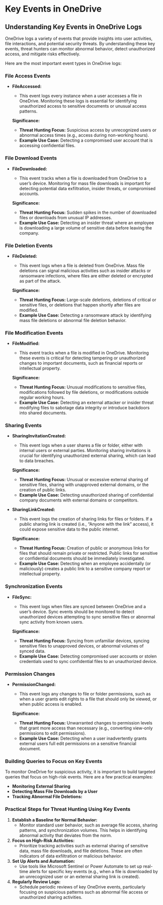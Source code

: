 # Key Events in OneDrive

## **Understanding Key Events in OneDrive Logs**

OneDrive logs a variety of events that provide insights into user activities, file interactions, and potential security threats. By understanding these key events, threat hunters can monitor abnormal behavior, detect unauthorized access, and mitigate risks effectively.

Here are the most important event types in OneDrive logs:

### **File Access Events**

*   **FileAccessed:**

    * This event logs every instance when a user accesses a file in OneDrive. Monitoring these logs is essential for identifying unauthorized access to sensitive documents or unusual access patterns.

    **Significance:**

    * **Threat Hunting Focus:** Suspicious access by unrecognized users or abnormal access times (e.g., access during non-working hours).
    * **Example Use Case:** Detecting a compromised user account that is accessing confidential files.

### **File Download Events**

*   **FileDownloaded:**

    * This event tracks when a file is downloaded from OneDrive to a user’s device. Monitoring for mass file downloads is important for detecting potential data exfiltration, insider threats, or compromised accounts.

    **Significance:**

    * **Threat Hunting Focus:** Sudden spikes in the number of downloaded files or downloads from unusual IP addresses.
    * **Example Use Case:** Detecting an insider threat where an employee is downloading a large volume of sensitive data before leaving the company.

### **File Deletion Events**

*   **FileDeleted:**

    * This event logs when a file is deleted from OneDrive. Mass file deletions can signal malicious activities such as insider attacks or ransomware infections, where files are either deleted or encrypted as part of the attack.

    **Significance:**

    * **Threat Hunting Focus:** Large-scale deletions, deletions of critical or sensitive files, or deletions that happen shortly after files are modified.
    * **Example Use Case:** Detecting a ransomware attack by identifying mass file deletions or abnormal file deletion behavior.

### **File Modification Events**

*   **FileModified:**

    * This event tracks when a file is modified in OneDrive. Monitoring these events is critical for detecting tampering or unauthorized changes to important documents, such as financial reports or intellectual property.

    **Significance:**

    * **Threat Hunting Focus:** Unusual modifications to sensitive files, modifications followed by file deletions, or modifications outside regular working hours.
    * **Example Use Case:** Detecting an external attacker or insider threat modifying files to sabotage data integrity or introduce backdoors into shared documents.

### **Sharing Events**

*   **SharingInvitationCreated:**

    * This event logs when a user shares a file or folder, either with internal users or external parties. Monitoring sharing invitations is crucial for identifying unauthorized external sharing, which can lead to data breaches.

    **Significance:**

    * **Threat Hunting Focus:** Unusual or excessive external sharing of sensitive files, sharing with unapproved external domains, or the creation of public links.
    * **Example Use Case:** Detecting unauthorized sharing of confidential company documents with external domains or competitors.
*   **SharingLinkCreated:**

    * This event logs the creation of sharing links for files or folders. If a public sharing link is created (i.e., “Anyone with the link” access), it could expose sensitive data to the public internet.

    **Significance:**

    * **Threat Hunting Focus:** Creation of public or anonymous links for files that should remain private or restricted. Public links for sensitive or confidential documents should be immediately investigated.
    * **Example Use Case:** Detecting when an employee accidentally (or maliciously) creates a public link to a sensitive company report or intellectual property.

### **Synchronization Events**

*   **FileSync:**

    * This event logs when files are synced between OneDrive and a user’s device. Sync events should be monitored to detect unauthorized devices attempting to sync sensitive files or abnormal sync activity from known users.

    **Significance:**

    * **Threat Hunting Focus:** Syncing from unfamiliar devices, syncing sensitive files to unapproved devices, or abnormal volumes of synced data.
    * **Example Use Case:** Detecting compromised user accounts or stolen credentials used to sync confidential files to an unauthorized device.

### **Permission Changes**

*   **PermissionChanged:**

    * This event logs any changes to file or folder permissions, such as when a user grants edit rights to a file that should only be viewed, or when public access is enabled.

    **Significance:**

    * **Threat Hunting Focus:** Unwarranted changes to permission levels that grant more access than necessary (e.g., converting view-only permissions to edit permissions).
    * **Example Use Case:** Detecting when a user inadvertently grants external users full edit permissions on a sensitive financial document.

### **Building Queries to Focus on Key Events**

To monitor OneDrive for suspicious activity, it is important to build targeted queries that focus on high-risk events. Here are a few practical examples:

* **Monitoring External Sharing**
* **Detecting Mass File Downloads by a User**
* **Tracking Abnormal File Deletions:**

### **Practical Steps for Threat Hunting Using Key Events**

1. **Establish a Baseline for Normal Behavior:**
   * Monitor standard user behavior, such as average file access, sharing patterns, and synchronization volumes. This helps in identifying abnormal activity that deviates from the norm.
2. **Focus on High-Risk Activities:**
   * Prioritize tracking activities such as external sharing of sensitive data, mass file downloads, and file deletions. These are often indicators of data exfiltration or malicious behavior.
3. **Set Up Alerts and Automation:**
   * Use tools like Microsoft Sentinel or Power Automate to set up real-time alerts for specific key events (e.g., when a file is downloaded by an unrecognized user or an external sharing link is created).
4. **Regularly Review Logs:**
   * Schedule periodic reviews of key OneDrive events, particularly focusing on suspicious patterns such as abnormal file access or unauthorized sharing activities.
